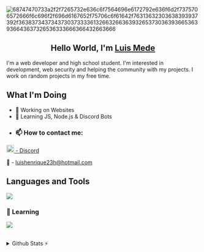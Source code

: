 
![68747470733a2f2f7265732e636c6f7564696e6172792e636f6d2f7375706572666f6c696f2f696d6167652f75706c6f61642f76313632303638393937392f3638373437343730373333613266326636393265373036393665363936643637326536333666366432663666](https://github.com/user-attachments/assets/78ad8063-9916-4be3-8f31-5cef5287a775)

<h2 align="center">Hello World, I'm <a href="https://github.com/luismede">Luis Mede</a></h2>
I'm a web developer and high school student. I'm interested in development, web security and helping the community with my projects. I work on random projects in my free time.

## What I'm Doing

- 🔭 Working on Websites
- 🌱 Learning JS, Node.js & Discord Bots
-  <h3>📫 How to contact me: </h3>
<a href="https://discordapp.com/users/1127682040494559232"><img width="20px" src="https://skillicons.dev/icons?i=discord"> - Discord</a> 

📩 - luishenrique23h@hotmail.com


## Languages and Tools

<a href="https://github.com/luismede"><img src="https://skillicons.dev/icons?i=vscode,windows,git,firebase,css,html,js,nodejs"> </a>

### 🌱 Learning
<p align="left"> <a href="https://github.com/luismede"><img src="https://skillicons.dev/icons?i=js,bots,nodejs"> </a> </p>

</br>

<details>
  <summary>Github Stats ⚡</summary></br>
  
  <a href="#">![luismede GitHub stats](https://github-readme-stats.vercel.app/api?username=luismede&show_icons=true&theme=default)</a>
</details>
